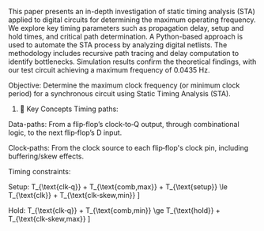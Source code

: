 This paper presents an in-depth investigation of static timing analysis (STA) applied to digital circuits for determining the maximum operating frequency. We explore key timing parameters such as propagation delay, setup and hold times, and critical path determination. A Python-based approach is used to automate the STA process by analyzing digital netlists. The methodology includes recursive path tracing and delay computation to identify bottlenecks. Simulation results confirm the theoretical findings, with our test circuit achieving a maximum frequency of 0.0435 Hz.

Objective:
Determine the maximum clock frequency (or minimum clock period) for a synchronous circuit using Static Timing Analysis (STA).

1. 📐 Key Concepts
Timing paths:

Data-paths: From a flip‑flop’s clock‑to‑Q output, through combinational logic, to the next flip‑flop’s D input.

Clock‑paths: From the clock source to each flip‑flop's clock pin, including buffering/skew effects.

Timing constraints:

Setup:
T_{\text{clk‑q}} + T_{\text{comb,max}} + T_{\text{setup}} \le T_{\text{clk}} + T_{\text{clk‑skew,min}} \]

Hold:
T_{\text{clk‑q}} + T_{\text{comb,min}} \ge T_{\text{hold}} + T_{\text{clk‑skew,max}} \]
